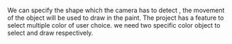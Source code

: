 We can specify the shape which the camera has to detect , the movement of the object will be used to draw in the paint.
The project has a feature to select multiple color of user choice.
we need two specific color object to select and draw respectively.
